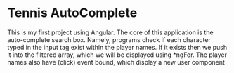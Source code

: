 <h1> Tennis AutoComplete </h1>
<p> This is my first project using Angular.
The core of this application is the auto-complete search box. Namely, programs check if each character typed in the input tag exist within the player names. If it exists then we push it into the filtered array, which we will be displayed using *ngFor. The player names also have (click) event bound, which display a new user component</p>
